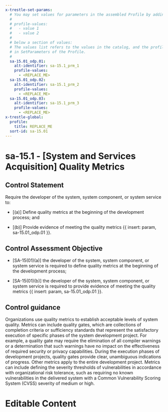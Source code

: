 ```yaml
---
x-trestle-set-params:
  # You may set values for parameters in the assembled Profile by adding
  #
  # profile-values:
  #   - value 1
  #   - value 2
  #
  # below a section of values:
  # The values list refers to the values in the catalog, and the profile-values represent values
  # in SetParameters of the Profile.
  #
  sa-15.01_odp.01:
    alt-identifier: sa-15.1_prm_1
    profile-values:
      - <REPLACE_ME>
  sa-15.01_odp.02:
    alt-identifier: sa-15.1_prm_2
    profile-values:
      - <REPLACE_ME>
  sa-15.01_odp.03:
    alt-identifier: sa-15.1_prm_3
    profile-values:
      - <REPLACE_ME>
x-trestle-global:
  profile:
    title: REPLACE_ME
  sort-id: sa-15.01
---
```


# sa-15.1 - \[System and Services Acquisition\] Quality Metrics

## Control Statement

Require the developer of the system, system component, or system service to:

- \[(a)\] Define quality metrics at the beginning of the development process; and

- \[(b)\] Provide evidence of meeting the quality metrics {{ insert: param, sa-15.01_odp.01 }}.

## Control Assessment Objective

- \[SA-15(01)(a)\] the developer of the system, system component, or system service is required to define quality metrics at the beginning of the development process;

- \[SA-15(01)(b)\] the developer of the system, system component, or system service is required to provide evidence of meeting the quality metrics {{ insert: param, sa-15.01_odp.01 }}.

## Control guidance

Organizations use quality metrics to establish acceptable levels of system quality. Metrics can include quality gates, which are collections of completion criteria or sufficiency standards that represent the satisfactory execution of specific phases of the system development project. For example, a quality gate may require the elimination of all compiler warnings or a determination that such warnings have no impact on the effectiveness of required security or privacy capabilities. During the execution phases of development projects, quality gates provide clear, unambiguous indications of progress. Other metrics apply to the entire development project. Metrics can include defining the severity thresholds of vulnerabilities in accordance with organizational risk tolerance, such as requiring no known vulnerabilities in the delivered system with a Common Vulnerability Scoring System (CVSS) severity of medium or high.

# Editable Content

<!-- Make additions and edits below -->
<!-- The above represents the contents of the control as received by the profile, prior to additions. -->
<!-- If the profile makes additions to the control, they will appear below. -->
<!-- The above markdown may not be edited but you may edit the content below, and/or introduce new additions to be made by the profile. -->
<!-- If there is a yaml header at the top, parameter values may be edited. Use --set-parameters to incorporate the changes during assembly. -->
<!-- The content here will then replace what is in the profile for this control, after running profile-assemble. -->
<!-- The current profile has no added parts for this control, but you may add new ones here. -->
<!-- Each addition must have a heading either of the form ## Control my_addition_name -->
<!-- or ## Part a. (where the a. refers to one of the control statement labels.) -->
<!-- "## Control" parts are new parts added after the statement part. -->
<!-- "## Part" parts are new parts added into the top-level statement part with that label. -->
<!-- Subparts may be added with nested hash levels of the form ### My Subpart Name -->
<!-- underneath the parent ## Control or ## Part being added -->
<!-- See https://ibm.github.io/compliance-trestle/tutorials/ssp_profile_catalog_authoring/ssp_profile_catalog_authoring for guidance. -->
